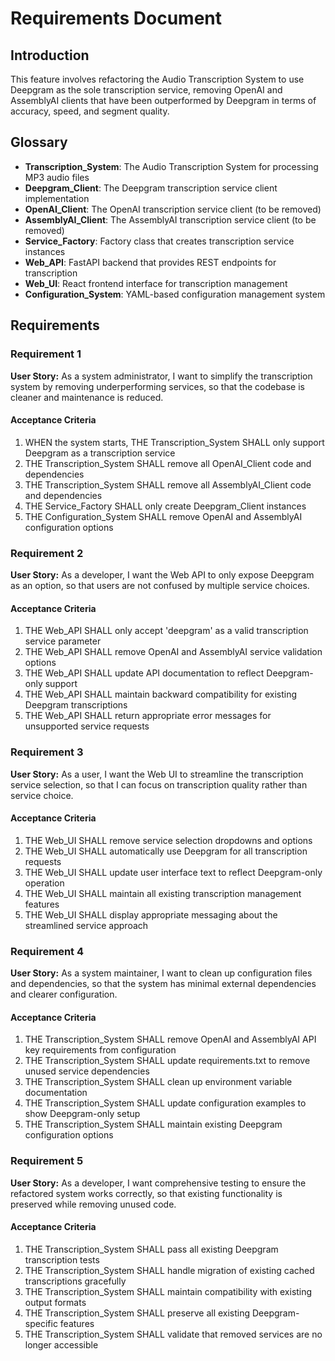 # Requirements Document

## Introduction

This feature involves refactoring the Audio Transcription System to use Deepgram as the sole transcription service, removing OpenAI and AssemblyAI clients that have been outperformed by Deepgram in terms of accuracy, speed, and segment quality.

## Glossary

- **Transcription_System**: The Audio Transcription System for processing MP3 audio files
- **Deepgram_Client**: The Deepgram transcription service client implementation
- **OpenAI_Client**: The OpenAI transcription service client (to be removed)
- **AssemblyAI_Client**: The AssemblyAI transcription service client (to be removed)
- **Service_Factory**: Factory class that creates transcription service instances
- **Web_API**: FastAPI backend that provides REST endpoints for transcription
- **Web_UI**: React frontend interface for transcription management
- **Configuration_System**: YAML-based configuration management system

## Requirements

### Requirement 1

**User Story:** As a system administrator, I want to simplify the transcription system by removing underperforming services, so that the codebase is cleaner and maintenance is reduced.

#### Acceptance Criteria

1. WHEN the system starts, THE Transcription_System SHALL only support Deepgram as a transcription service
2. THE Transcription_System SHALL remove all OpenAI_Client code and dependencies
3. THE Transcription_System SHALL remove all AssemblyAI_Client code and dependencies
4. THE Service_Factory SHALL only create Deepgram_Client instances
5. THE Configuration_System SHALL remove OpenAI and AssemblyAI configuration options

### Requirement 2

**User Story:** As a developer, I want the Web API to only expose Deepgram as an option, so that users are not confused by multiple service choices.

#### Acceptance Criteria

1. THE Web_API SHALL only accept 'deepgram' as a valid transcription service parameter
2. THE Web_API SHALL remove OpenAI and AssemblyAI service validation options
3. THE Web_API SHALL update API documentation to reflect Deepgram-only support
4. THE Web_API SHALL maintain backward compatibility for existing Deepgram transcriptions
5. THE Web_API SHALL return appropriate error messages for unsupported service requests

### Requirement 3

**User Story:** As a user, I want the Web UI to streamline the transcription service selection, so that I can focus on transcription quality rather than service choice.

#### Acceptance Criteria

1. THE Web_UI SHALL remove service selection dropdowns and options
2. THE Web_UI SHALL automatically use Deepgram for all transcription requests
3. THE Web_UI SHALL update user interface text to reflect Deepgram-only operation
4. THE Web_UI SHALL maintain all existing transcription management features
5. THE Web_UI SHALL display appropriate messaging about the streamlined service approach

### Requirement 4

**User Story:** As a system maintainer, I want to clean up configuration files and dependencies, so that the system has minimal external dependencies and clearer configuration.

#### Acceptance Criteria

1. THE Transcription_System SHALL remove OpenAI and AssemblyAI API key requirements from configuration
2. THE Transcription_System SHALL update requirements.txt to remove unused service dependencies
3. THE Transcription_System SHALL clean up environment variable documentation
4. THE Transcription_System SHALL update configuration examples to show Deepgram-only setup
5. THE Transcription_System SHALL maintain existing Deepgram configuration options

### Requirement 5

**User Story:** As a developer, I want comprehensive testing to ensure the refactored system works correctly, so that existing functionality is preserved while removing unused code.

#### Acceptance Criteria

1. THE Transcription_System SHALL pass all existing Deepgram transcription tests
2. THE Transcription_System SHALL handle migration of existing cached transcriptions gracefully
3. THE Transcription_System SHALL maintain compatibility with existing output formats
4. THE Transcription_System SHALL preserve all existing Deepgram-specific features
5. THE Transcription_System SHALL validate that removed services are no longer accessible